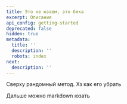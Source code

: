 ```yaml
---
title: Это не юзаем, это бяка
excerpt: Описание
api_config: getting-started
deprecated: false
hidden: true
metadata:
  title: ''
  description: ''
  robots: index
next:
  description: ''
---
```

Сверху рандомный метод. Хз как его убрать

Дальше можно markdown юзать